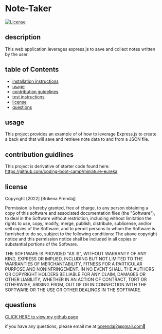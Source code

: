 # Note-Taker

  [![License](https://img.shields.io/badge/License-MIT-yellow.svg)](https://opensource.org/licenses/MIT)

  ## description

  This web application leverages express.js to save and collect notes written by the user.

  ## table of Contents
  *  [installation instructions](#installation-instructions)
  *  [usage](#usage)
  *  [contribution guidelines](#contribution-guidelines)
  *  [test instructions](#test-instructions)
  *  [license](#license)
  *  [questions](#questions)

  ## usage

This project provides an example of of how to leverage Express.js to create a back end that will save and retrieve note data to and from a JSON file.

  ## contribution guidlines

This project is derivative of starter code found here: https://github.com/coding-boot-camp/miniature-eureka

  ## license
  Copyright [2022] [Brikena Prendaj]

  Permission is hereby granted, free of charge, to any person obtaining a copy of this software and associated documentation files (the "Software"), to deal in the Software without restriction, including without limitation the rights to use, copy, modify, merge, publish, distribute, sublicense, and/or sell copies of the Software, and to permit persons to whom the Software is furnished to do so, subject to the following conditions:
  The above copyright notice and this permission notice shall be included in all copies or substantial portions of the Software.
        
  THE SOFTWARE IS PROVIDED "AS IS", WITHOUT WARRANTY OF ANY KIND, EXPRESS OR IMPLIED, INCLUDING BUT NOT LIMITED TO THE WARRANTIES OF MERCHANTABILITY, FITNESS FOR A PARTICULAR PURPOSE AND NONINFRINGEMENT. IN NO EVENT SHALL THE AUTHORS OR COPYRIGHT HOLDERS BE LIABLE FOR ANY CLAIM, DAMAGES OR OTHER LIABILITY, WHETHER IN AN ACTION OF CONTRACT, TORT OR OTHERWISE, ARISING FROM, OUT OF OR IN CONNECTION WITH THE SOFTWARE OR THE USE OR OTHER DEALINGS IN THE SOFTWARE.

  ## questions
  [CLICK HERE to view my github page](https://github.com/bprendaj)

  if you have any questions, please email me at bprendaj2@gmail.com:purple_heart:

  